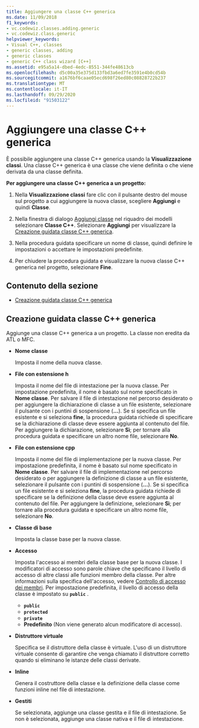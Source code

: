 ```yaml
---
title: Aggiungere una classe C++ generica
ms.date: 11/09/2018
f1_keywords:
- vc.codewiz.classes.adding.generic
- vc.codewiz.class.generic
helpviewer_keywords:
- Visual C++, classes
- generic classes, adding
- generic classes
- generic C++ class wizard [C++]
ms.assetid: e95a5a14-dbed-4edc-8551-344fe48613cb
ms.openlocfilehash: d5c00a35e375d133fbd3a6ed7fe3591e4b0cd54b
ms.sourcegitcommit: a1676bf6caae05ecd698f26ed80c08828722b237
ms.translationtype: MT
ms.contentlocale: it-IT
ms.lasthandoff: 09/29/2020
ms.locfileid: "91503122"
---
```

# <a name="add-a-generic-c-class"></a>Aggiungere una classe C++ generica

È possibile aggiungere una classe C++ generica usando la **Visualizzazione classi**. Una classe C++ generica è una classe che viene definita o che viene derivata da una classe definita.

**Per aggiungere una classe C++ generica a un progetto:**

1. Nella **Visualizzazione classi** fare clic con il pulsante destro del mouse sul progetto a cui aggiungere la nuova classe, scegliere **Aggiungi** e quindi **Classe**.

1. Nella finestra di dialogo [Aggiungi classe](./adding-a-class-visual-cpp.md#add-class-dialog-box) nel riquadro dei modelli selezionare **Classe C++**. Selezionare **Aggiungi** per visualizzare la [Creazione guidata classe C++ generica](#generic-c-class-wizard).

1. Nella procedura guidata specificare un nome di classe, quindi definire le impostazioni o accettare le impostazioni predefinite.

1. Per chiudere la procedura guidata e visualizzare la nuova classe C++ generica nel progetto, selezionare **Fine**.

## <a name="in-this-section"></a>Contenuto della sezione

- [Creazione guidata classe C++ generica](#generic-c-class-wizard)

## <a name="generic-c-class-wizard"></a>Creazione guidata classe C++ generica

Aggiunge una classe C++ generica a un progetto. La classe non eredita da ATL o MFC.

- **Nome classe**

  Imposta il nome della nuova classe.

- **File con estensione h**

  Imposta il nome del file di intestazione per la nuova classe. Per impostazione predefinita, il nome è basato sul nome specificato in **Nome classe**. Per salvare il file di intestazione nel percorso desiderato o per aggiungere la dichiarazione di classe a un file esistente, selezionare il pulsante con i puntini di sospensione (**...**). Se si specifica un file esistente e si seleziona **fine**, la procedura guidata richiede di specificare se la dichiarazione di classe deve essere aggiunta al contenuto del file. Per aggiungere la dichiarazione, selezionare **Sì**; per tornare alla procedura guidata e specificare un altro nome file, selezionare **No**.

- **File con estensione cpp**

  Imposta il nome del file di implementazione per la nuova classe. Per impostazione predefinita, il nome è basato sul nome specificato in **Nome classe**. Per salvare il file di implementazione nel percorso desiderato o per aggiungere la definizione di classe a un file esistente, selezionare il pulsante con i puntini di sospensione (**...**). Se si specifica un file esistente e si seleziona **fine**, la procedura guidata richiede di specificare se la definizione della classe deve essere aggiunta al contenuto del file. Per aggiungere la definizione, selezionare **Sì**; per tornare alla procedura guidata e specificare un altro nome file, selezionare **No**.

- **Classe di base**

  Imposta la classe base per la nuova classe.

- **Accesso**

  Imposta l'accesso ai membri della classe base per la nuova classe. I modificatori di accesso sono parole chiave che specificano il livello di accesso di altre classi alle funzioni membro della classe. Per altre informazioni sulla specifica dell'accesso, vedere [Controllo di accesso dei membri](../cpp/member-access-control-cpp.md). Per impostazione predefinita, il livello di accesso della classe è impostato su **`public`** .

  - **`public`**
  - **`protected`**
  - **`private`**
  - **Predefinito** (Non viene generato alcun modificatore di accesso).

- **Distruttore virtuale**

  Specifica se il distruttore della classe è virtuale. L'uso di un distruttore virtuale consente di garantire che venga chiamato il distruttore corretto quando si eliminano le istanze delle classi derivate.

- **Inline**

  Genera il costruttore della classe e la definizione della classe come funzioni inline nel file di intestazione.

- **Gestiti**

  Se selezionata, aggiunge una classe gestita e il file di intestazione. Se non è selezionata, aggiunge una classe nativa e il file di intestazione.
